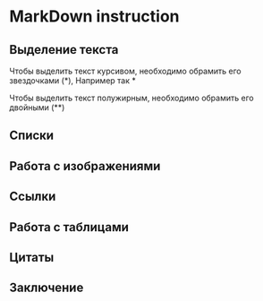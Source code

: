 # MarkDown instruction

## Выделение текста
Чтобы выделить текст курсивом, необходимо обрамить его звездочками (*), Например так * 

Чтобы выделить текст полужирным, необходимо обрамить его двойными (**)

## Списки

## Работа с изображениями

## Ссылки

## Работа с таблицами 

## Цитаты

## Заключение


